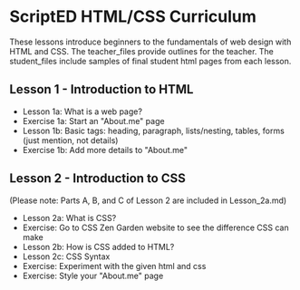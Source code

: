# ScriptED HTML/CSS Curriculum #
These lessons introduce beginners to the fundamentals of web design with HTML and CSS. The teacher_files provide outlines for the teacher. The student_files include samples of final student html pages from each lesson. 

## Lesson 1 - Introduction to HTML
* Lesson 1a: What is a web page?
* Exercise 1a: Start an "About.me" page
* Lesson 1b: Basic tags: heading, paragraph, lists/nesting, tables, forms (just mention, not details)
* Exercise 1b: Add more details to "About.me"

## Lesson 2 - Introduction to CSS
(Please note: Parts A, B, and C of Lesson 2 are included in Lesson_2a.md)
* Lesson 2a: What is CSS?
* Exercise: Go to CSS Zen Garden website to see the difference CSS can make
* Lesson 2b: How is CSS added to HTML?
* Lesson 2c: CSS Syntax
* Exercise: Experiment with the given html and css
* Exercise: Style your "About.me" page
